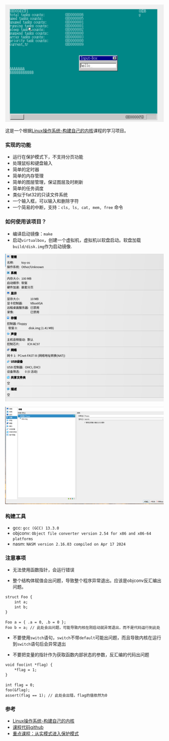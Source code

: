 ![0.png](./screenshot/0.png)

这是一个根据[Linux操作系统-构建自己的内核](https://www.bilibili.com/video/BV1VJ41157wq?spm_id_from=333.788.videopod.episodes&vd_source=da23da82658adda9cbdfd045a9e6daf7)课程的学习项目。

### 实现的功能
- 运行在保护模式下，不支持分页功能
- 处理鼠标和键盘输入
- 简单的定时器
- 简单的内存管理
- 简单的图层管理，保证图层及时刷新
- 简单的任务调度
- 类似于fat32的只读文件系统
- 一个输入框，可以输入和删除字符
- 一个简易的中断，支持：`cls, ls, cat, mem, free` 命令

### 如何使用该项目？
- 编译启动镜像：`make`
- 启动`virtualbox`，创建一个虚拟机，虚拟机以软盘启动。软盘加载`build/disk.img`作为启动镜像.

![1.png](./screenshot/1.png)

![1.png](./screenshot/2.png)

### 构建工具
- gcc: `gcc (GCC) 13.3.0`
- objconv: `Object file converter version 2.54 for x86 and x86-64 platforms`
- nasm: `NASM version 2.16.03 compiled on Apr 17 2024`

### 注意事项
- 无法使用函数指针，会运行错误

- 整个结构体赋值会出问题，导致整个程序异常退出。应该是objconv反汇编出问题。
```
struct Foo {
    int a;
    int b;
}

Foo a = { .a = 0, .b = 0 };
Foo b = a; // 此处会出问题，可能导致内核在刚启动就异常退出，而不是代码运行到此处
```

- 不要使用`switch`语句，`switch`不带`default`可能出问题，而且导致内核在运行到`switch`语句后会异常退出

- 不要把变量的指针作为获取函数内部状态的参数，反汇编的代码出问题
```
void foo(int *flag) {
    *flag = 1;
}

int flag = 0;
foo(&flag);
assert(flag == 1); // 此处会出错，flag的值依然为0
```

### 参考
- [Linux操作系统-构建自己的内核](https://www.bilibili.com/video/BV1VJ41157wq?spm_id_from=333.788.videopod.episodes&vd_source=da23da82658adda9cbdfd045a9e6daf7)
- [课程代码github](https://github.com/wycl16514)
- [重点课程：从实模式进入保护模式](https://www.bilibili.com/video/BV1VJ41157wq?spm_id_from=333.788.player.switch&vd_source=da23da82658adda9cbdfd045a9e6daf7&p=5)
